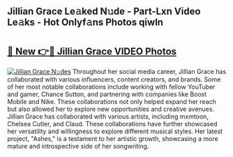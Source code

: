 ## Jillian Grace Le𝚊ked N𝚞de - Part-Lxn Video Le𝚊ks - Hot Onlyf𝚊ns Photos qiwln

# <h2><a href="http://ac2938.deff.icu/?id=Jillian+Grace">🔗 New 👉🔴 Jillian Grace VIDEO Photos</a></h2>

[![Jillian Grace N𝚞des](https://i.imgur.com/rIISA9y.gif)](http://ac2938.deff.icu/?id=Jillian+Grace)
Throughout her social media career, Jillian Grace has collaborated with various influencers, content creators, and brands. Some of her most notable collaborations include working with fellow YouTuber and gamer, Chance Sutton, and partnering with companies like Boost Mobile and Nike. These collaborations not only helped expand her reach but also allowed her to explore new opportunities and creative avenues. Jillian Grace has collaborated with various artists, including mxmtoon, Chelsea Cutler, and Claud. These collaborations have further showcased her versatility and willingness to explore different musical styles. Her latest project, "Ashes," is a testament to her artistic growth, showcasing a more mature and introspective side of her songwriting.
